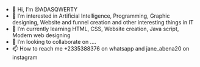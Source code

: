 - 👋 Hi, I’m @ADASQWERTY
- 👀 I’m interested in Artificial Intelligence, Programming, Graphic designing, Website and funnel creation and other interesting things in IT
- 🌱 I’m currently learning HTML, CSS, Website creation, Java script, Modern web designing 
- 💞️ I’m looking to collaborate on ....
- 📫 How to reach me +2335388376 on whatsapp and jane_abena20 on instagram

<!---
ADASQWERTY/ADASQWERTY is a ✨ special ✨ repository because its `README.md` (this file) appears on your GitHub profile.
You can click the Preview link to take a look at your changes.
--->
